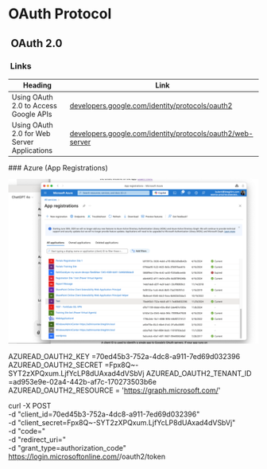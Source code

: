 # OAuth Protocol

##  OAuth 2.0

###  Links

| Heading                                | Link                                                                |
|----------------------------------------|---------------------------------------------------------------------|
| Using OAuth 2.0 to Access Google APIs  | [developers.google.com/identity/protocols/oauth2](https://developers.google.com/identity/protocols/oauth2) |
| Using OAuth 2.0 for Web Server Applications | [developers.google.com/identity/protocols/oauth2/web-server](https://developers.google.com/identity/protocols/oauth2/web-server) |

### Azure (App Registrations)


![All Services --> All Registrations](app-register.png)


AZUREAD_OAUTH2_KEY =70ed45b3-752a-4dc8-a911-7ed69d032396
AZUREAD_OAUTH2_SECRET =Fpx8Q~-SYT2zXPQxum.LjfYcLP8dUAxad4dVSbVj
AZUREAD_OAUTH2_TENANT_ID =ad953e9e-02a4-442b-af7c-170273503b6e
AZUREAD_OAUTH2_RESOURCE = 'https://graph.microsoft.com/'


curl -X POST \
  -d "client_id=70ed45b3-752a-4dc8-a911-7ed69d032396" \
  -d "client_secret=Fpx8Q~-SYT2zXPQxum.LjfYcLP8dUAxad4dVSbVj" \
  -d "code=<auth-code>" \
  -d "redirect_uri=<redirect-uri>" \
  -d "grant_type=authorization_code" \
  https://login.microsoftonline.com/<tenant-id>/oauth2/token